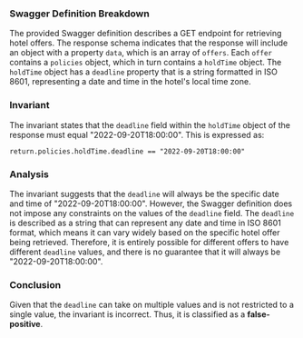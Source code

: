 ### Swagger Definition Breakdown
The provided Swagger definition describes a GET endpoint for retrieving hotel offers. The response schema indicates that the response will include an object with a property `data`, which is an array of `offers`. Each `offer` contains a `policies` object, which in turn contains a `holdTime` object. The `holdTime` object has a `deadline` property that is a string formatted in ISO 8601, representing a date and time in the hotel's local time zone.

### Invariant
The invariant states that the `deadline` field within the `holdTime` object of the response must equal "2022-09-20T18:00:00". This is expressed as:

`return.policies.holdTime.deadline == "2022-09-20T18:00:00"`

### Analysis
The invariant suggests that the `deadline` will always be the specific date and time of "2022-09-20T18:00:00". However, the Swagger definition does not impose any constraints on the values of the `deadline` field. The `deadline` is described as a string that can represent any date and time in ISO 8601 format, which means it can vary widely based on the specific hotel offer being retrieved. Therefore, it is entirely possible for different offers to have different `deadline` values, and there is no guarantee that it will always be "2022-09-20T18:00:00".

### Conclusion
Given that the `deadline` can take on multiple values and is not restricted to a single value, the invariant is incorrect. Thus, it is classified as a **false-positive**.
